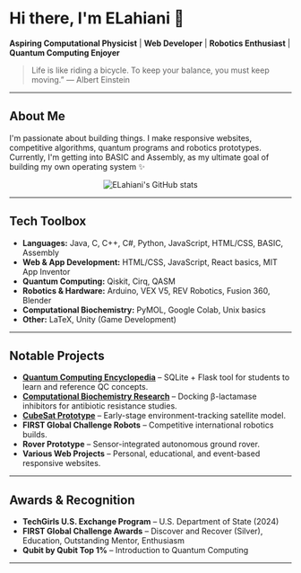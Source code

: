 # Hi there, I'm ELahiani 👋

**Aspiring Computational Physicist** | **Web Developer** | **Robotics Enthusiast** | **Quantum Computing Enjoyer**

> Life is like riding a bicycle. To keep your balance, you must keep moving.” — Albert Einstein

---

## About Me
I'm passionate about building things. I make responsive websites, competitive algorithms, quantum programs and robotics prototypes.  
Currently, I'm getting into BASIC and Assembly, as my ultimate goal of building my own operating system ✨

<p align="center">
  <img src="https://github-readme-stats.vercel.app/api?username=ELahiani&theme=radical&show_icons=true" alt="ELahiani's GitHub stats" />
</p>

---

## Tech Toolbox
- **Languages:** Java, C, C++, C#, Python, JavaScript, HTML/CSS, BASIC, Assembly
- **Web & App Development:** HTML/CSS, JavaScript, React basics, MIT App Inventor
- **Quantum Computing:** Qiskit, Cirq, QASM
- **Robotics & Hardware:** Arduino, VEX V5, REV Robotics, Fusion 360, Blender
- **Computational Biochemistry:** PyMOL, Google Colab, Unix basics
- **Other:** LaTeX, Unity (Game Development)

---

## Notable Projects
- **[Quantum Computing Encyclopedia](https://github.com/ELahiani/QuantumCompEncyclopedia)** – SQLite + Flask tool for students to learn and reference QC concepts.
- **[Computational Biochemistry Research](https://github.com/ELahiani/CompBioChemTG24)** – Docking β-lactamase inhibitors for antibiotic resistance studies.
- **[CubeSat Prototype](https://github.com/ELahiani/CubeSatWeb)** – Early-stage environment-tracking satellite model.
- **FIRST Global Challenge Robots** – Competitive international robotics builds.
- **Rover Prototype** – Sensor-integrated autonomous ground rover.
- **Various Web Projects** – Personal, educational, and event-based responsive websites.

---

## Awards & Recognition
- **TechGirls U.S. Exchange Program** – U.S. Department of State (2024)
- **FIRST Global Challenge Awards** – Discover and Recover (Silver), Education, Outstanding Mentor, Enthusiasm
- **Qubit by Qubit Top 1%** – Introduction to Quantum Computing

---
